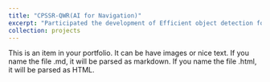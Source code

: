 ```yaml
---
title: "CPSSR-QWR(AI for Navigation)"
excerpt: "Participated the development of Efficient object detection for Collision Avoidance. <br/><img src='/images/detection.png'>"
collection: projects
---
```


This is an item in your portfolio. It can be have images or nice text. If you name the file .md, it will be parsed as markdown. If you name the file .html, it will be parsed as HTML. 
